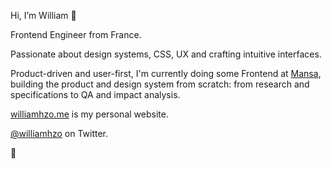 Hi, I’m William 👋

Frontend Engineer from France. 

Passionate about design systems, CSS, UX and crafting intuitive interfaces.

Product-driven and user-first, I'm currently doing some Frontend at [Mansa](https://getmansa.com/), building the product and design system from scratch: from research and specifications to QA and impact analysis.

[williamhzo.me](https://williamhzo.me/) is my personal website.

[@williamhzo](https://twitter.com/williamhzo) on Twitter.

👊

